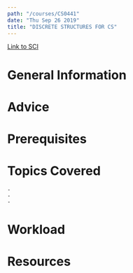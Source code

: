 ```yaml
---
path: "/courses/CS0441"
date: "Thu Sep 26 2019"
title: "DISCRETE STRUCTURES FOR CS"
---
```

[Link to SCI]("http://courses.sci.pitt.edu/courses/courses/view/CS-0441")

# General Information

# Advice


# Prerequisites
<!-- PREREQ_REPLACEMENT (Do not remove) -->

<!-- END PREREQ_REPLACEMENT (Do not remove) -->
# Topics Covered
	- 
	-
	-
# Workload

<!-- TESTIMONIALS
# Testimonials
This gets replaced with Gatsby, its
data comes from Google Sheets for easier
editing!
-->

# Resources
